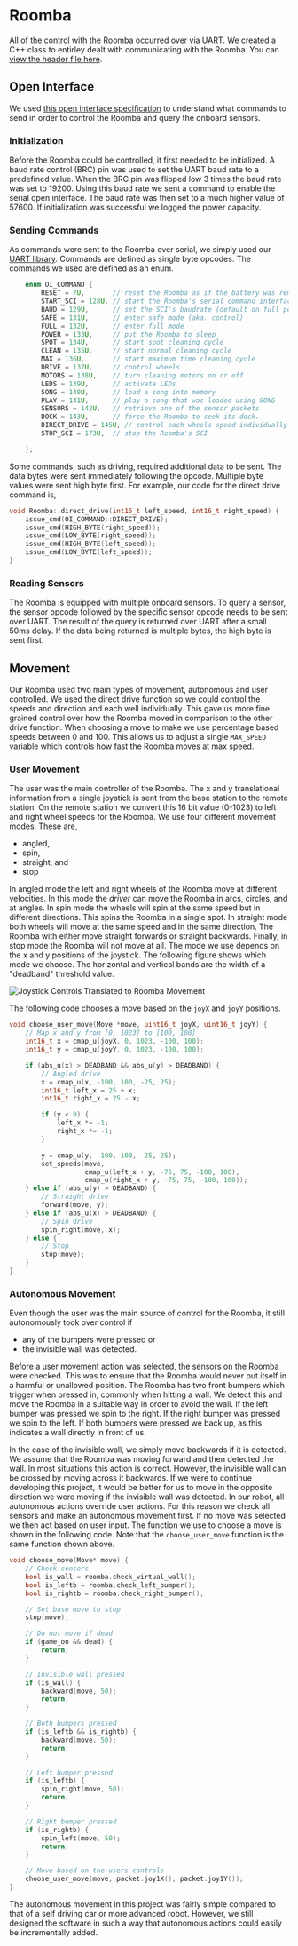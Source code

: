 # Roomba

All of the control with the Roomba occurred over via UART. We created a C++ class to entirley dealt with communicating with the Roomba. You can [view the header file here](https://github.com/coffee-cup/uvic-csc460/blob/master/project3/common/Roomba/Roomba.h).

## Open Interface

We used [this open interface specification](http://www.irobotweb.com/~/media/MainSite/PDFs/About/STEM/Create/iRobot_Roomba_600_Open_Interface_Spec.pdf) to understand what commands to send in order to control the Roomba and query the onboard sensors.

### Initialization

Before the Roomba could be controlled, it first needed to be initialized. A baud rate control (BRC) pin was used to set the UART baud rate to a predefined value. When the BRC pin was flipped low 3 times the baud rate was set to $19200$. Using this baud rate we sent a command to enable the serial open interface. The baud rate was then set to a much higher value of $57600$. If initialization was successful we logged the power capacity.

### Sending Commands

As commands were sent to the Roomba over serial, we simply used our [UART library](#universal-asynchronous-receiver-transmitter-uart). Commands are defined as single byte opcodes. The commands we used are defined as an enum.

```c
    enum OI_COMMAND {
        RESET = 7U,       // reset the Roomba as if the battery was removed and replaced
        START_SCI = 128U, // start the Roomba's serial command interface
        BAUD = 129U,      // set the SCI's baudrate (default on full power cycle is 115200)
        SAFE = 131U,      // enter safe mode (aka. control)
        FULL = 132U,      // enter full mode
        POWER = 133U,     // put the Roomba to sleep
        SPOT = 134U,      // start spot cleaning cycle
        CLEAN = 135U,     // start normal cleaning cycle
        MAX = 136U,       // start maximum time cleaning cycle
        DRIVE = 137U,     // control wheels
        MOTORS = 138U,    // turn cleaning motors on or off
        LEDS = 139U,      // activate LEDs
        SONG = 140U,      // load a song into memory
        PLAY = 141U,      // play a song that was loaded using SONG
        SENSORS = 142U,   // retrieve one of the sensor packets
        DOCK = 143U,      // force the Roomba to seek its dock.
        DIRECT_DRIVE = 145U, // control each wheels speed individually
        STOP_SCI = 173U,  // stop the Roomba's SCI

    };
```

Some commands, such as driving, required additional data to be sent. The data bytes were sent immediately following the opcode. Multiple byte values were sent high byte first. For example, our code for the direct drive command is,

```c
void Roomba::direct_drive(int16_t left_speed, int16_t right_speed) {
    issue_cmd(OI_COMMAND::DIRECT_DRIVE);
    issue_cmd(HIGH_BYTE(right_speed));
    issue_cmd(LOW_BYTE(right_speed));
    issue_cmd(HIGH_BYTE(left_speed));
    issue_cmd(LOW_BYTE(left_speed));
}
```

### Reading Sensors

The Roomba is equipped with multiple onboard sensors. To query a sensor, the sensor opcode followed by the specific sensor opcode needs to be sent over UART. The result of the query is returned over UART after a small 50ms delay. If the data being returned is multiple bytes, the high byte is sent first.

## Movement

Our Roomba used two main types of movement, autonomous and user controlled. We used the direct drive function so we could control the speeds and direction and each well individually. This gave us more fine grained control over how the Roomba moved in comparison to the other drive function. When choosing a move to make we use percentage based speeds between 0 and 100. This allows us to adjust a single `MAX_SPEED` variable which controls how fast the Roomba moves at max speed.

### User Movement

The user was the main controller of the Roomba. The x and y translational information from a single joystick is sent from the base station to the remote station. On the remote station we convert this 16 bit value (0-1023) to left and right wheel speeds for the Roomba. We use four different movement modes. These are,

- angled,
- spin,
- straight, and
- stop

In angled mode the left and right wheels of the Roomba move at different velocities. In this mode the _driver_ can move the Roomba in arcs, circles, and at angles. In spin mode the wheels will spin at the same speed but in different directions. This spins the Roomba in a single spot. In straight mode both wheels will move at the same speed and in the same direction. The Roomba with either move straight forwards or straight backwards. Finally, in stop mode the Roomba will not move at all. The mode we use depends on the x and y positions of the joystick. The following figure shows which mode we choose. The horizontal and vertical bands are the width of a "deadband" threshold value.

![Joystick Controls Translated to Roomba Movement](https://i.imgur.com/hjPEw4n.png)

The following code chooses a move based on the `joyX` and `joyY` positions.

```c
void choose_user_move(Move *move, uint16_t joyX, uint16_t joyY) {
    // Map x and y from [0, 1023] to [100, 100]
    int16_t x = cmap_u(joyX, 0, 1023, -100, 100);
    int16_t y = cmap_u(joyY, 0, 1023, -100, 100);

    if (abs_u(x) > DEADBAND && abs_u(y) > DEADBAND) {
        // Angled drive
        x = cmap_u(x, -100, 100, -25, 25);
        int16_t left_x = 25 + x;
        int16_t right_x = 25 - x;

        if (y < 0) {
            left_x *= -1;
            right_x *= -1;
        }

        y = cmap_u(y, -100, 100, -25, 25);
        set_speeds(move,
                   cmap_u(left_x + y, -75, 75, -100, 100),
                   cmap_u(right_x + y, -75, 75, -100, 100));
    } else if (abs_u(y) > DEADBAND) {
        // Straight drive
        forward(move, y);
    } else if (abs_u(x) > DEADBAND) {
        // Spin drive
        spin_right(move, x);
    } else {
        // Stop
        stop(move);
    }
}
```

### Autonomous Movement

Even though the user was the main source of control for the Roomba, it still autonomously took over control if

- any of the bumpers were pressed or
- the invisible wall was detected.

Before a user movement action was selected, the sensors on the Roomba were checked. This was to ensure that the Roomba would never put itself in a harmful or unallowed position. The Roomba has two front bumpers which trigger when pressed in, commonly when hitting a wall. We detect this and move the Roomba in a suitable way in order to avoid the wall. If the left bumper was pressed we spin to the right. If the right bumper was pressed we spin to the left. If both bumpers were pressed we back up, as this indicates a wall directly in front of us.

In the case of the invisible wall, we simply move backwards if it is detected. We assume that the Roomba was moving forward and then detected the wall. In most situations this action is correct. However, the invisible wall can be crossed by moving across it backwards. If we were to continue developing this project, it would be better for us to move in the opposite direction we were moving if the invisible wall was detected. In our robot, all autonomous actions override user actions. For this reason we check all sensors and make an autonomous movement first. If no move was selected we then act based on user input. The function we use to choose a move is shown in the following code. Note that the `choose_user_move` function is the same function shown above.

```c
void choose_move(Move* move) {
    // Check sensors
    bool is_wall = roomba.check_virtual_wall();
    bool is_leftb = roomba.check_left_bumper();
    bool is_rightb = roomba.check_right_bumper();

    // Set base move to stop
    stop(move);

    // Do not move if dead
    if (game_on && dead) {
        return;
    }

    // Invisible wall pressed
    if (is_wall) {
        backward(move, 50);
        return;
    }

    // Both bumpers pressed
    if (is_leftb && is_rightb) {
        backward(move, 50);
        return;
    }

    // Left bumper pressed
    if (is_leftb) {
        spin_right(move, 50);
        return;
    }

    // Right bumper pressed
    if (is_rightb) {
        spin_left(move, 50);
        return;
    }

    // Move based on the users controls
    choose_user_move(move, packet.joy1X(), packet.joy1Y());
}
```

The autonomous movement in this project was fairly simple compared to that of a self driving car or more advanced robot. However, we still designed the software in such a way that autonomous actions could easily be incrementally added.
